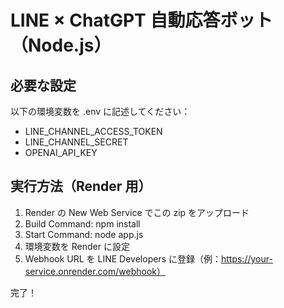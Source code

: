 
# LINE × ChatGPT 自動応答ボット（Node.js）

## 必要な設定

以下の環境変数を .env に記述してください：

- LINE_CHANNEL_ACCESS_TOKEN
- LINE_CHANNEL_SECRET
- OPENAI_API_KEY

## 実行方法（Render 用）

1. Render の New Web Service でこの zip をアップロード
2. Build Command: npm install
3. Start Command: node app.js
4. 環境変数を Render に設定
5. Webhook URL を LINE Developers に登録（例：https://your-service.onrender.com/webhook）

完了！

